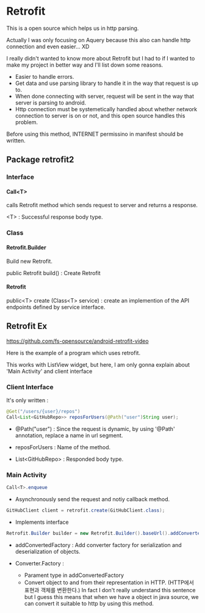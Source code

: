 # Retrofit

This is a open source which helps us in http parsing.

Actually I was only focusing on Aquery because this also can handle http connection and even easier... XD 

I really didn't wanted to know more about Retrofit but I had to if I wanted to make my project in better way and I'll list down some reasons.

+ Easier to handle errors.
+ Get data and use parsing library to handle it in the way that request is up to.
+ When done connecting with server, request will be sent in the way that server is parsing to android.
+ Http connection must be systemetically handled about whether network connection to server is on or not, and this open source handles this problem.



Before using this method, INTERNET permissino in manifest should be written.

## Package retrofit2

### Interface

#### Call\<T>

 calls Retrofit method which sends request to server and returns a response.

\<T> : Successful response body type.

### Class

#### Retrofit.Builder

Build new Retrofit.

public Retrofit build() : Create Retrofit

#### Retrofit

public\<T\> create (Class\<T> service) : create an implemention of the API endpoints defined by service interface.

## Retrofit Ex

https://github.com/fs-opensource/android-retrofit-video

Here is the example of a program which uses retrofit.

This works with ListView widget, but here, I am only gonna explain about 'Main Activity' and client interface

### Client Interface

It's only written : 

```java
@Get("/users/{user}/repos")
Call<List<GitHubRepo>> reposForUsers(@Path("user")String user);
```

+ @Path("user") : Since the request is dynamic, by using '@Path' annotation, replace a name in url segment.


+ reposForUsers : Name of the method.
+ List\<GitHubRepo\> : Responded body type.

### Main Activity

```java
Call<T>.enqueue
```

+ Asynchronously send the request and notiy callback method.

```java
GitHubClient client = retrofit.create(GitHubClient.class);
```

+ Implements interface

```java
Retrofit.Builder builder = new Retrofit.Builder().baseUrl().addConvertedFactory();
```

+ addConvertedFactory : Add converter factory for serialization and deserialization of objects.

+ Converter.Factory : 

  + Parament type in addConvertedFactory
  + Convert object to and from their representation in HTTP. (HTTP에서 표현과 객체를 변환한다.) In fact I don't really understand this sentence but I guess this means that when we have a object in java source, we can convert it suitable to http by using this method.

  ​

  ​